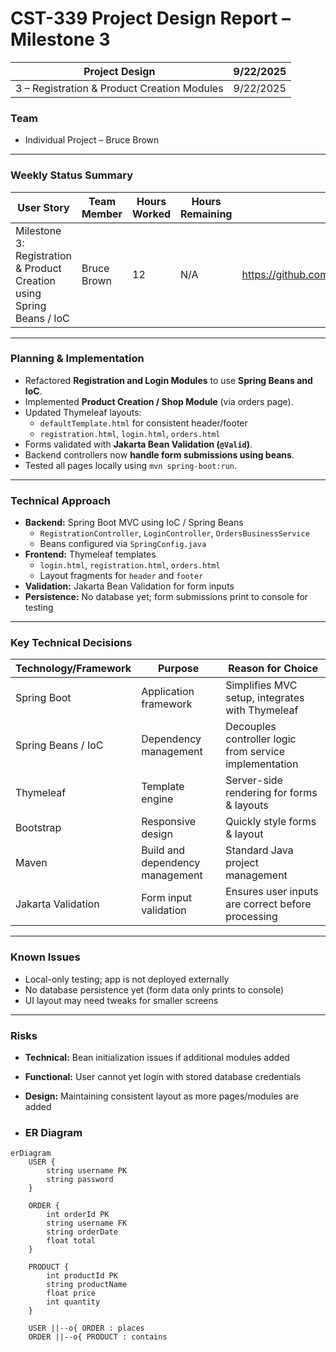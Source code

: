 # CST-339 Project Design Report – Milestone 3

| Project Design | 9/22/2025 |
|----------------|-----------|
| 3 – Registration & Product Creation Modules | 9/22/2025 | 1.0 |

### Team
- Individual Project – Bruce Brown

---

### Weekly Status Summary
| User Story | Team Member | Hours Worked | Hours Remaining | Git URL | 
|------------|------------|--------------|----------------|---------|
| Milestone 3: Registration & Product Creation using Spring Beans / IoC | Bruce Brown | 12 | N/A | https://github.com/BizzyProgramming/cst339.git |

---

### Planning & Implementation
- Refactored **Registration and Login Modules** to use **Spring Beans and IoC**.  
- Implemented **Product Creation / Shop Module** (via orders page).  
- Updated Thymeleaf layouts:
  - `defaultTemplate.html` for consistent header/footer  
  - `registration.html`, `login.html`, `orders.html`  
- Forms validated with **Jakarta Bean Validation (`@Valid`)**.  
- Backend controllers now **handle form submissions using beans**.  
- Tested all pages locally using `mvn spring-boot:run`.  

---

### Technical Approach
- **Backend:** Spring Boot MVC using IoC / Spring Beans
  - `RegistrationController`, `LoginController`, `OrdersBusinessService`  
  - Beans configured via `SpringConfig.java`
- **Frontend:** Thymeleaf templates
  - `login.html`, `registration.html`, `orders.html`  
  - Layout fragments for `header` and `footer`
- **Validation:** Jakarta Bean Validation for form inputs
- **Persistence:** No database yet; form submissions print to console for testing

---

### Key Technical Decisions
| Technology/Framework | Purpose | Reason for Choice |
|--------------------|---------|----------------|
| Spring Boot | Application framework | Simplifies MVC setup, integrates with Thymeleaf |
| Spring Beans / IoC | Dependency management | Decouples controller logic from service implementation |
| Thymeleaf | Template engine | Server-side rendering for forms & layouts |
| Bootstrap | Responsive design | Quickly style forms & layout |
| Maven | Build and dependency management | Standard Java project management |
| Jakarta Validation | Form input validation | Ensures user inputs are correct before processing |

---

### Known Issues
- Local-only testing; app is not deployed externally  
- No database persistence yet (form data only prints to console)  
- UI layout may need tweaks for smaller screens  

---

### Risks
- **Technical:** Bean initialization issues if additional modules added  
- **Functional:** User cannot yet login with stored database credentials  
- **Design:** Maintaining consistent layout as more pages/modules are added

- ### ER Diagram

```mermaid
erDiagram
    USER {
        string username PK
        string password
    }

    ORDER {
        int orderId PK
        string username FK
        string orderDate
        float total
    }

    PRODUCT {
        int productId PK
        string productName
        float price
        int quantity
    }

    USER ||--o{ ORDER : places
    ORDER ||--o{ PRODUCT : contains
